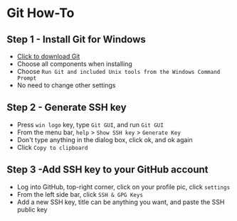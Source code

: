 # Git How-To

## Step 1 - Install Git for Windows

- [Click to download Git](https://git-scm.com/download/win)
- Choose all components when installing
- Choose `Run Git and included Unix tools from the Windows Command Prompt`
- No need to change other settings

## Step 2 - Generate SSH key

- Press `win logo` key, type `Git GUI`, and run `Git GUI`
- From the menu bar, `help` > `Show SSH key` > `Generate Key`
- Don't type anything in the dialog box, click ok, and ok again
- Click `Copy to clipboard`

## Step 3 -Add SSH key to your GitHub account

- Log into GitHub, top-right corner, click on your profile pic, click `settings`
- From the left side bar, click `SSH & GPG Keys`
- Add a new SSH key, title can be anything you want, and paste the SSH public key